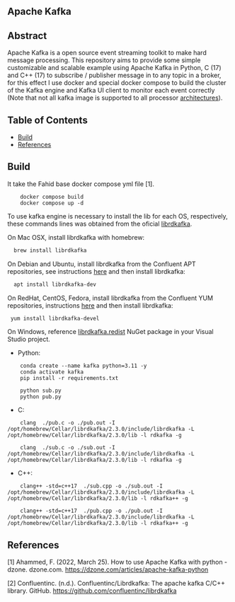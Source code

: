 ## **Apache Kafka**


## Abstract

Apache Kafka is a open source event streaming toolkit to make hard message processing. This repository aims to provide some simple customizable and scalable example using Apache Kafka in Python, C (17) and C++ (17) to subscribe / publisher message in to any topic in a broker, for this effect I use docker and special docker compose to build the cluster of the Kafka engine and Kafka UI client to monitor each event correctly (Note that not all kafka image is supported to all processor [architectures](https://hub.docker.com/r/bitnami/kafka)).


## Table of Contents
- [Build](#build)
- [References](#references)


## Build

It take the Fahid base docker compose yml file [1].

```
    docker compose build 
    docker compose up -d
```

To use kafka engine is necessary to install the lib for each OS, respectively, these commands lines was obtained from the oficial [librdkafka](https://github.com/confluentinc/librdkafka).

On Mac OSX, install librdkafka with homebrew:

```bash
  brew install librdkafka
```

On Debian and Ubuntu, install librdkafka from the Confluent APT repositories,
see instructions [here](https://docs.confluent.io/current/installation/installing_cp/deb-ubuntu.html#get-the-software) and then install librdkafka:

```bash
  apt install librdkafka-dev
```

On RedHat, CentOS, Fedora, install librdkafka from the Confluent YUM repositories,
instructions [here](https://docs.confluent.io/current/installation/installing_cp/rhel-centos.html#get-the-software) and then install librdkafka:

```bash
 yum install librdkafka-devel
```

On Windows, reference [librdkafka.redist](https://www.nuget.org/packages/librdkafka.redist/) NuGet package in your Visual Studio project.


- Python:

```
    conda create --name kafka python=3.11 -y
    conda activate kafka
    pip install -r requirements.txt
```

```
    python sub.py
    python pub.py
```

- C:

```
    clang  ./pub.c -o ./pub.out -I /opt/homebrew/Cellar/librdkafka/2.3.0/include/librdkafka -L /opt/homebrew/Cellar/librdkafka/2.3.0/lib -l rdkafka -g 

    clang  ./sub.c -o ./sub.out -I /opt/homebrew/Cellar/librdkafka/2.3.0/include/librdkafka -L /opt/homebrew/Cellar/librdkafka/2.3.0/lib -l rdkafka -g 
```

- C++:

```
    clang++ -std=c++17  ./sub.cpp -o ./sub.out -I /opt/homebrew/Cellar/librdkafka/2.3.0/include/librdkafka -L /opt/homebrew/Cellar/librdkafka/2.3.0/lib -l rdkafka++ -g 
    
    clang++ -std=c++17  ./pub.cpp -o ./pub.out -I /opt/homebrew/Cellar/librdkafka/2.3.0/include/librdkafka -L /opt/homebrew/Cellar/librdkafka/2.3.0/lib -l rdkafka++ -g 
```

## References

[1] Ahammed, F. (2022, March 25). How to use Apache Kafka with python - dzone. dzone.com. https://dzone.com/articles/apache-kafka-python 

[2] Confluentinc. (n.d.). Confluentinc/Librdkafka: The apache kafka C/C++ library. GitHub. https://github.com/confluentinc/librdkafka 